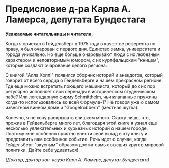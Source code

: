# Предисловие д-ра Карла А. Ламерса, депутата Бундестага

**Уважаемые читательницы и читатели,**

Когда я приехал в Гейдельберг в 1975 году в качестве референта по праву, я был очарован с первого дня. Единство замка, университета и города уникально. Но еще больше очаровывают люди с их любезным характером и неповторимым юмором, с их курпфальцским "кницем", которые создают очарование целого региона.

С книгой "Алла Хопп!" появился сборник историй и анекдотов, который говорит от всего сердца о Гейдельберге и нашем прекрасном регионе. Где еще можно встретить поющего машиниста, который до сих пор регулярно исполняет свои серенады в историческом студенческом пабе? Или легендарную фирму Schmitthelm, чьи клапанные пружины когда-то использовались во всей Формуле-1? Не говоря уже о самом известном винном доме и "Googelrobbern" (местная шутка).

Конечно, я не хочу раскрывать слишком много. Скажу лишь, что, прожив в Гейдельберге много лет, благодаря этой книге я узнал еще несколько увлекательных и курьезных историй о нашем городе. Поэтому мне особенно приятно внести свой вклад в эту книгу и представить вам особенное событие. Речь идет о случае, когда Гейдельберг "вкусным" образом достиг самых высших кругов мировой политики. Дайте себе удивиться!

*(Доктор, доктор хон. кауза Карл А. Ламерс, депутат Бундестага)*